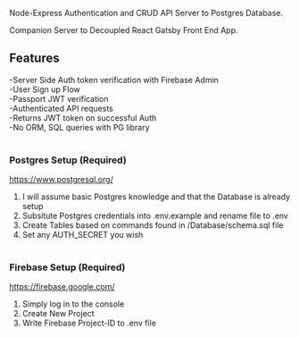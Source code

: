 
Node-Express Authentication and CRUD API Server to Postgres Database. 

Companion Server to Decoupled React Gatsby Front End App.


## Features
-Server Side Auth token verification with Firebase Admin\
-User Sign up Flow\
-Passport JWT verification\
-Authenticated API requests\
-Returns JWT token on successful Auth \
-No ORM, SQL queries with PG library
<br/> <br/>

### Postgres Setup (Required)
https://www.postgresql.org/

1. I will assume basic Postgres knowledge and that the Database is already setup
2. Subsitute Postgres credentials into .env.example and rename file to .env
3. Create Tables based on commands found in /Database/schema.sql file 
4. Set any AUTH_SECRET you wish
<br/> <br/> 

### Firebase Setup (Required)

https://firebase.google.com/

1. Simply log in to the console
2. Create New Project
3. Write Firebase Project-ID to .env file
